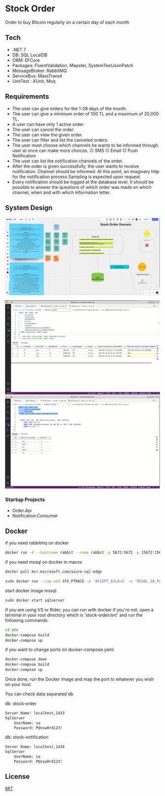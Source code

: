# Stock Order
Order to buy Bitcoin regularly on a certain day of each month

## Tech
* .NET 7
* DB: SQL LocalDB
* ORM: EFCore
* Packages: FluentValidation, Mapster, SystemTextJsonPatch
* MessageBroker: RabbitMQ
* ServiceBus: MassTransit
* UnitTest : XUnit, Moq

## Requirements
* The user can give orders for the 1-28 days of the month.
* The user can give a minimum order of 100 TL and a maximum of 20,000 TL.
* A user can have only 1 active order.
* The user can cancel the order.
* The user can view the given order.
* The user can filter and list the canceled orders.
* The user must choose which channels he wants to be informed through. user at once can make more choices.
  ○ SMS
  ○ Email
  ○ Push Notification
* The user can list the notification channels of the order.
* After the order is given successfully, the user wants to receive notification.
  Channel should be informed. At this point, an imaginary http for the notification process
  Sampling is expected upon request.
* Every notification should be logged at the database level. It should be possible to answer the questions of which order was made on which channel, when and with which information letter.


## System Design
![system design](https://github.com/gulizay91/stock-order/blob/main/etc/system-design.png?raw=true)

![sample data order](https://github.com/gulizay91/stock-order/blob/main/etc/ss-sql-1.png?raw=true)
![sample data orderNotification](https://github.com/gulizay91/stock-order/blob/main/etc/ss-sql-2.png?raw=true)


### Startup Projects
* Order.Api
* Notification.Consumer

## Docker
if you need rabbitmq on docker
```sh
docker run -d --hostname rabbit --name rabbit -p 5672:5672 -p 15672:15672 rabbitmq:3-management
```
if you need mssql on docker in macos
```sh
docker pull mcr.microsoft.com/azure-sql-edge
```
```sh
sudo docker run --cap-add SYS_PTRACE -e 'ACCEPT_EULA=1' -e 'MSSQL_SA_PASSWORD=P@ssw0rd123!' -p 1433:1433 --name sqlserver -d mcr.microsoft.com/azure-sql-edge
```
start docker image mssql
```sh
sudo docker start sqlserver
```

if you are using VS or Rider, you can run with docker
if you're not, open a terminal in your root directory which is 'stock-order/src' and run the following commands:
	
```sh
cd src
docker-compose build
docker-compose up
```

if you want to change ports on docker-compose.yaml
```sh
docker-compose down
docker-compose build
docker-compose up
```
Once done, run the Docker image and map the port to whatever you wish on
your host.

You can check data separated db

db: stock-order
```
Server Name: localhost,1433
SqlServer
    UserName: sa
    Password: P@ssw0rd123!
```
db: stock-notification
```
Server Name: localhost,1434
SqlServer
    UserName: sa
    Password: P@ssw0rd123!
```

## License
[MIT](https://choosealicense.com/licenses/mit/)
